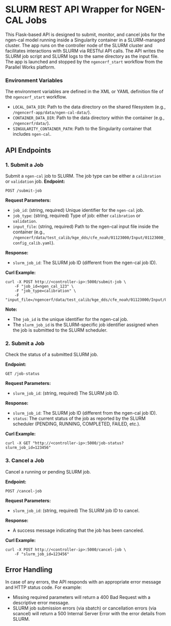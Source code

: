 # SLURM REST API Wrapper for NGEN-CAL Jobs
This Flask-based API is designed to submit, monitor, and cancel jobs for the ngen-cal model running inside a Singularity container in a SLURM-managed cluster. The app runs on the controller node of the SLURM cluster and facilitates interactions with SLURM via RESTful API calls. The API writes the SLURM job script and SLURM logs to the same directory as the input file. The app is launched and stopped by the `ngencerf_start` workflow from the Parallel Works platform.

### Environment Variables
The environment variables are defined in the XML or YAML definition file of the `ngencerf_start` workflow.
- `LOCAL_DATA_DIR`: Path to the data directory on the shared filesystem (e.g., `/ngencerf-app/data/ngen-cal-data/`).
- `CONTAINER_DATA_DIR`: Path to the data directory within the container (e.g., `/ngencerf/data/`).
- `SINGULARITY_CONTAINER_PATH`: Path to the Singularity container that includes `ngen-cal`.

## API Endpoints
### 1. Submit a Job
Submit a `ngen-cal` job to SLURM. The job type can be either a `calibration` or `validation` job.
**Endpoint:** 
```
POST /submit-job
```
**Request Parameters:**
- `job_id`: (string, required) Unique identifier for the `ngen-cal` job.
- `job_type`: (string, required) Type of job: either `calibration` or `validation`.
- `input_file`: (string, required) Path to the ngen-cal input file inside the container (e.g., `/ngencerf/data/test_calib/kge_dds/cfe_noah/01123000/Input/01123000_config_calib.yaml`).


**Response:**
- `slurm_job_id`: The SLURM job ID (different from the ngen-cal job ID).

**Curl Example:**
```
curl -X POST http://<controller-ip>:5000/submit-job \
    -F "job_id=ngen_cal_123" \
    -F "job_type=calibration" \
    -F "input_file=/ngencerf/data/test_calib/kge_dds/cfe_noah/01123000/Input/01123000_config_calib.yaml"
```

**Note:**
- The `job_id` is the unique identifier for the ngen-cal job.
- The `slurm_job_id` is the SLURM-specific job identifier assigned when the job is submitted to the SLURM scheduler.


### 2. Submit a Job
Check the status of a submitted SLURM job.

**Endpoint:** 
```
GET /job-status
```
**Request Parameters:**
- `slurm_job_id`: (string, required) The SLURM job ID.

**Response:**
- `slurm_job_id`: The SLURM job ID (different from the ngen-cal job ID).
- `status`: The current status of the job as reported by the SLURM scheduler (PENDING, RUNNING, COMPLETED, FAILED, etc.).

**Curl Example:**
```
curl -X GET "http://<controller-ip>:5000/job-status?slurm_job_id=123456"
```

### 3. Cancel a Job
Cancel a running or pending SLURM job.

**Endpoint:** 
```
POST /cancel-job
```
**Request Parameters:**
- `slurm_job_id`: (string, required) The SLURM job ID to cancel.

**Response:**
- A success message indicating that the job has been canceled.

**Curl Example:**
```
curl -X POST http://<controller-ip>:5000/cancel-job \
    -F "slurm_job_id=123456"
```

## Error Handling
In case of any errors, the API responds with an appropriate error message and HTTP status code. For example:

- Missing required parameters will return a 400 Bad Request with a descriptive error message.
- SLURM job submission errors (via sbatch) or cancellation errors (via scancel) will return a 500 Internal Server Error with the error details from SLURM.


